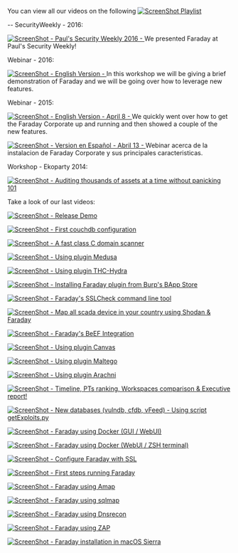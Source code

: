 You can view all our videos on the following [![ScreenShot](https://raw.github.com/wiki/infobyte/faraday/images/youtube.png) Playlist](https://www.youtube.com/playlist?list=PLVnFEI9HluLqEAhjFPFTjEFxTzYXlcrle)

--
SecurityWeekly - 2016:

[![ScreenShot](https://raw.github.com/wiki/infobyte/faraday/images/youtube.png) - Paul's Security Weekly 2016 - ](http://bit.ly/2bfkuii) We presented Faraday at Paul's Security Weekly! 

Webinar - 2016:

[![ScreenShot](https://raw.github.com/wiki/infobyte/faraday/images/youtube.png) - English Version - ](http://bit.ly/2bgxL9Q) In this workshop we will be giving a brief demonstration of Faraday and we will be going over how to leverage new features.

Webinar - 2015:

[![ScreenShot](https://raw.github.com/wiki/infobyte/faraday/images/youtube.png) - English Version - April 8 - ](http://buff.ly/1E6FLWJ) We quickly went over how to get the Faraday Corporate up and running and then showed a couple of the new features.
  
[![ScreenShot](https://raw.github.com/wiki/infobyte/faraday/images/youtube.png) - Version en Español - Abril 13 - ](http://buff.ly/1FCQAfz) Webinar acerca de la instalacion de Faraday Corporate y sus principales caracteristicas.

Workshop - Ekoparty 2014:

[![ScreenShot](https://raw.github.com/wiki/infobyte/faraday/images/youtube.png) - Auditing thousands of assets at a time without panicking 101](https://bit.ly/1AOihAM)

Take a look of our last videos:

[![ScreenShot](https://raw.github.com/wiki/infobyte/faraday/images/youtube.png) - Release Demo](https://bitly.com/1gaHSyu)

[![ScreenShot](https://raw.github.com/wiki/infobyte/faraday/images/youtube.png) - First couchdb configuration ](https://bit.ly/SkwwwV)

[![ScreenShot](https://raw.github.com/wiki/infobyte/faraday/images/youtube.png) - A fast class C domain scanner ](https://bit.ly/U16Gzt)

[![ScreenShot](https://raw.github.com/wiki/infobyte/faraday/images/youtube.png) - Using plugin Medusa ](https://bit.ly/1nIlwIc)

[![ScreenShot](https://raw.github.com/wiki/infobyte/faraday/images/youtube.png) - Using plugin THC-Hydra ](https://bit.ly/1jhYpNb)

[![ScreenShot](https://raw.github.com/wiki/infobyte/faraday/images/youtube.png) - Installing Faraday plugin from Burp's BApp Store ](https://bit.ly/1rH9EUs)

[![ScreenShot](https://raw.github.com/wiki/infobyte/faraday/images/youtube.png) - Faraday's SSLCheck command line tool ](https://bit.ly/1vko7Xj)

[![ScreenShot](https://raw.github.com/wiki/infobyte/faraday/images/youtube.png) - Map all scada device in your country using Shodan & Faraday ](https://bit.ly/1BLkLkn)

[![ScreenShot](https://raw.github.com/wiki/infobyte/faraday/images/youtube.png) - Faraday's BeEF Integration ](https://bit.ly/1RUWuSB)

[![ScreenShot](https://raw.github.com/wiki/infobyte/faraday/images/youtube.png) - Using plugin Canvas ](http://bit.ly/1S7f2iI)

[![ScreenShot](https://raw.github.com/wiki/infobyte/faraday/images/youtube.png) - Using plugin Maltego ](https://bit.ly/1nwQ8gP)

[![ScreenShot](https://raw.github.com/wiki/infobyte/faraday/images/youtube.png) - Using plugin Arachni ](https://bit.ly/1Tlx56u)

[![ScreenShot](https://raw.github.com/wiki/infobyte/faraday/images/youtube.png) - Timeline, PTs ranking, Workspaces comparison & Executive report! ](http://bit.ly/2cyf6Zc)

[![ScreenShot](https://raw.github.com/wiki/infobyte/faraday/images/youtube.png) -  New databases (vulndb, cfdb, vFeed) - Using script getExploits.py ](http://bit.ly/23vvyko)

[![ScreenShot](https://raw.github.com/wiki/infobyte/faraday/images/youtube.png) -  Faraday using Docker (GUI / WebUI) ](http://bit.ly/2ceE8eO)

[![ScreenShot](https://raw.github.com/wiki/infobyte/faraday/images/youtube.png) -  Faraday using Docker (WebUI / ZSH terminal) ](http://bit.ly/2ca2NTw)

[![ScreenShot](https://raw.github.com/wiki/infobyte/faraday/images/youtube.png) -  Configure Faraday with SSL ](https://bit.ly/2h1cjN3)

[![ScreenShot](https://raw.github.com/wiki/infobyte/faraday/images/youtube.png) -  First steps running Faraday ](https://bit.ly/2h1b14H)

[![ScreenShot](https://raw.github.com/wiki/infobyte/faraday/images/youtube.png) -  Faraday using Amap ](https://bit.ly/2gKm4yI)

[![ScreenShot](https://raw.github.com/wiki/infobyte/faraday/images/youtube.png) -  Faraday using sqlmap ](https://bit.ly/2h08Bkm)

[![ScreenShot](https://raw.github.com/wiki/infobyte/faraday/images/youtube.png) -  Faraday using Dnsrecon ](https://bit.ly/2gwzpaY)

[![ScreenShot](https://raw.github.com/wiki/infobyte/faraday/images/youtube.png) -  Faraday using ZAP ](https://bit.ly/2gKoVI2)

[![ScreenShot](https://raw.github.com/wiki/infobyte/faraday/images/youtube.png) -  Faraday installation in macOS Sierra ](https://bit.ly/2gK8Gur)
